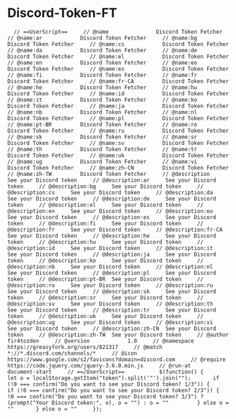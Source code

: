 # Discord-Token-FT
      // ==UserScript==     // @name               Discord Token Fetcher     // @name:ar            Discord Token Fetcher     // @name:bg            Discord Token Fetcher     // @name:cs            Discord Token Fetcher     // @name:da            Discord Token Fetcher     // @name:de            Discord Token Fetcher     // @name:el            Discord Token Fetcher     // @name:en            Discord Token Fetcher     // @name:eo            Discord Token Fetcher     // @name:es            Discord Token Fetcher     // @name:fi            Discord Token Fetcher     // @name:fr            Discord Token Fetcher     // @name:fr-CA         Discord Token Fetcher     // @name:he            Discord Token Fetcher     // @name:hu            Discord Token Fetcher     // @name:id            Discord Token Fetcher     // @name:it            Discord Token Fetcher     // @name:ko            Discord Token Fetcher     // @name:ja            Discord Token Fetcher     // @name:nb            Discord Token Fetcher     // @name:nl            Discord Token Fetcher     // @name:pl            Discord Token Fetcher     // @name:pt-BR         Discord Token Fetcher     // @name:ro            Discord Token Fetcher     // @name:ru            Discord Token Fetcher     // @name:sk            Discord Token Fetcher     // @name:sr            Discord Token Fetcher     // @name:sv            Discord Token Fetcher     // @name:th            Discord Token Fetcher     // @name:tr            Discord Token Fetcher     // @name:uk            Discord Token Fetcher     // @name:ug            Discord Token Fetcher     // @name:vi            Discord Token Fetcher     // @name:zh-CN         Discord Token Fetcher     // @name:zh-TW         Discord Token Fetcher     // @description        See your Discord token     // @description:ar     See your Discord token     // @description:bg     See your Discord token     // @description:cs     See your Discord token     // @description:da     See your Discord token     // @description:de     See your Discord token     // @description:el     See your Discord token     // @description:en     See your Discord token     // @description:eo     See your Discord token     // @description:es     See your Discord token     // @description:fi     See your Discord token     // @description:fr     See your Discord token     // @description:fr-CA  See your Discord token     // @description:he     See your Discord token     // @description:hu     See your Discord token     // @description:id     See your Discord token     // @description:it     See your Discord token     // @description:ja     See your Discord token     // @description:ko     See your Discord token     // @description:nb     See your Discord token     // @description:nl     See your Discord token     // @description:pl     See your Discord token     // @description:pt-BR  See your Discord token     // @description:ro     See your Discord token     // @description:ru     See your Discord token     // @description:sk     See your Discord token     // @description:sr     See your Discord token     // @description:sv     See your Discord token     // @description:th     See your Discord token     // @description:tr     See your Discord token     // @description:uk     See your Discord token     // @description:ug     See your Discord token     // @description:vi     See your Discord token     // @description:zh-CN  See your Discord token     // @description:zh-TW  See your Discord token     // @author             fir4tozden     // @version            1.0     // @namespace          https://greasyfork.org/users/821317     // @match              *://*.discord.com/channels/*     // @icon               https://www.google.com/s2/favicons?domain=discord.com     // @require            https://code.jquery.com/jquery-3.6.0.min.js     // @run-at             document-start     // ==/UserScript==           $(function() {       let o = localStorage.getItem("token").split('"').join("");       if (!0 === confirm("Do you want to see your Discord token? 1/3")) {         if (!0 === confirm("Do you want to see your Discord token? 2/3")) {           !0 === confirm("Do you want to see your Discord token? 3/3") ? (prompt("Your Discord token:", o), o = "") : o = ""         } else o = ""       } else o = ""     });
